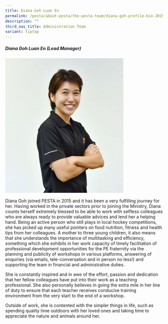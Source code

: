 ```yaml
---
title: Diana Goh Luan En
permalink: /pesta/about-pesta/the-pesta-team/diana-goh-profile-bio-2019/
description: ""
third_nav_title: Administration Team
variant: tiptap
---
```

<h5>Diana Goh Luan En (Lead Manager)</h5><div class="isomer-image-wrapper"><img style="width: 75%;" height="auto" width="100%" alt="" src="/images/Diana_2.JPG"></div><p>Diana Goh joined PESTA in 2015 and it has been a very fulfilling journey for her. Having worked in the private sectors prior to joining the Ministry, Diana counts herself extremely blessed to be able to work with selfless colleagues who are always ready to provide valuable advices and lend her a helping hand. Being an active person who still plays in local hockey competitions, she has picked up many useful pointers on food nutrition, fitness and health tips from her colleagues. A mother to three young children, it also means that she understands the importance of multitasking and efficiency, something which she exhibits in her work capacity of timely facilitation of professional development opportunities for the PE fraternity via the planning and publicity of workshops in various platforms, answering of enquiries (via emails, tele-conversation and in person no less!) and supporting the team in financial and administrative duties.</p><p>She is constantly inspired and in awe of the effort, passion and dedication that her fellow colleagues have put into their work as a teaching professional. She also personally believes in going the extra mile in her line of duty to ensure that each teacher receives conducive training environment from the very start to the end of a workshop.</p><p>Outside of work, she is contented with the simpler things in life, such as spending quality time outdoors with her loved ones and taking time to appreciate the nature and animals around her.</p><p></p>